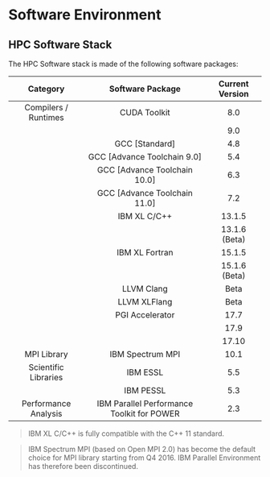 # Software Environment

## HPC Software Stack

The HPC Software stack is made of the following software packages:

| Category             | Software Package               | Current Version
|:--------------------:|:------------------------------:|:---------------:|
| Compilers / Runtimes | CUDA Toolkit                   | 8.0
|                      |                                | 9.0
|                      | GCC \[Standard\]               | 4.8
|                      | GCC \[Advance Toolchain 9.0\]  | 5.4
|                      | GCC \[Advance Toolchain 10.0\] | 6.3
|                      | GCC \[Advance Toolchain 11.0\] | 7.2
|                      | IBM XL C/C++                   | 13.1.5
|                      |                                | 13.1.6 (Beta)
|                      | IBM XL Fortran                 | 15.1.5
|                      |                                | 15.1.6 (Beta)
|                      | LLVM Clang                     | Beta
|                      | LLVM XLFlang                   | Beta
|                      | PGI Accelerator                | 17.7
|                      |                                | 17.9
|                      |                                | 17.10
| MPI Library          | IBM Spectrum MPI               | 10.1
| Scientific Libraries | IBM ESSL                       | 5.5
|                      | IBM PESSL                      | 5.3
| Performance Analysis | IBM Parallel Performance Toolkit for POWER | 2.3

> IBM XL C/C++ is fully compatible with the C++ 11 standard.

> IBM Spectrum MPI (based on Open MPI 2.0) has become the default choice for MPI library starting from Q4 2016. IBM Parallel Environment has therefore been discontinued.
